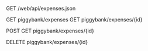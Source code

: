 GET /web/api/expenses.json

GET piggybank/expenses
GET piggybank/expenses/{id}

POST GET piggybank/expenses/{id}

DELETE piggybank/expenses/{id}

